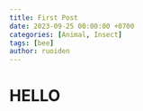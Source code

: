 ```yaml
---
title: First Post
date: 2023-09-25 00:00:00 +0700
categories: [Animal, Insect]
tags: [bee]  
author: ruoiden
---
```


<h1>HELLO</h1>
